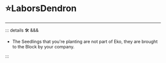 # ⭐<labors>LaborsDendron</labors>

---

<!-- =================================================== -->
<!-- =================================================== -->
<!-- =================================================== -->
<!-- =================================================== -->
<!-- =================================================== -->
::: details 🛠 <dev>&&&</dev>

- The Seedlings that you're planting are not part of Eko, they are brought to the Block by your company.

:::
